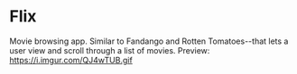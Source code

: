 # Flix
Movie browsing app. Similar to Fandango and Rotten Tomatoes--that lets a user view and scroll through a list of movies.
Preview:
https://i.imgur.com/QJ4wTUB.gif
